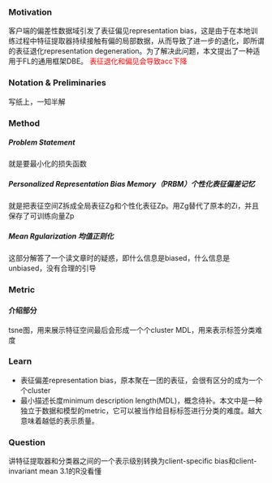 
### Motivation
客户端的偏差性数据域引发了表征偏见representation bias，这是由于在本地训练过程中特征提取器持续接触有偏的局部数据，从而导致了进一步的退化，即所谓的表征退化representation degeneration。为了解决此问题，本文提出了一种适用于FL的通用框架DBE。
<font color="#ff0000">表征退化和偏见会导致acc下降</font>


### Notation & Preliminaries
写纸上，一知半解


### Method

##### Problem Statement
就是要最小化的损失函数

##### Personalized Representation Bias Memory（PRBM）个性化表征偏差记忆
就是把表征空间Z拆成全局表征Zg和个性化表征Zp。用Zg替代了原本的Zi，并且保存了可训练向量Zp

##### Mean Rgularization 均值正则化
这部分解答了一个读文章时的疑惑，即什么信息是biased，什么信息是unbiased，没有合理的引导


### Metric
#### 介绍部分
tsne图，用来展示特征空间最后会形成一个个cluster
MDL，用来表示标签分类难度

### Learn
+ 表征偏差representation bias，原本聚在一团的表征，会很有区分的成为一个个cluster
+ 最小描述长度minimum description length(MDL)，概念待补。本文中是一种独立于数据和模型的metric，它可以被当作给目标标签进行分类的难度。越大意味着越低的表示质量。


### Question

讲特征提取器和分类器之间的一个表示级别转换为client-specific bias和client-invariant mean
3.1的R没看懂